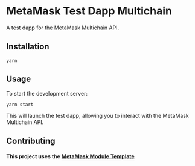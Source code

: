 # MetaMask Test Dapp Multichain

A test dapp for the MetaMask Multichain API.

## Installation

`yarn`

## Usage

To start the development server:

`yarn start`

This will launch the test dapp, allowing you to interact with the MetaMask Multichain API.

## Contributing

#### This project uses the [MetaMask Module Template](https://github.com/MetaMask/metamask-module-template)

